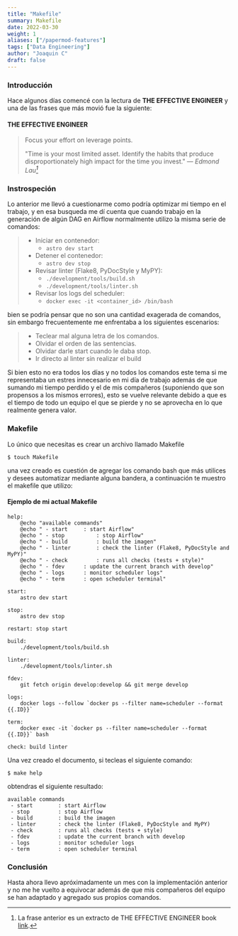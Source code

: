```yaml
---
title: "Makefile"
summary: Makefile
date: 2022-03-30
weight: 1
aliases: ["/papermod-features"]
tags: ["Data Engineering"]
author: "Joaquin C"
draft: false
---
```


### Introducción
Hace algunos días comencé con la lectura de **THE EFFECTIVE ENGINEER** y una de las frases que más movió fue la siguiente:

#### THE EFFECTIVE ENGINEER

> Focus your effort on leverage points.
>
>"Time is your most limited asset. Identify the habits that produce disproportionately high impact for the time you invest."
> — <cite>Edmond Lau[^1]</cite>

[^1]: La frase anterior es un extracto de THE EFFECTIVE ENGINEER book [link](https://www.amazon.com.mx/Effective-Engineer-Engineering-Disproportionate-Meaningful/dp/0996128107).

### Instrospeción
Lo anterior me llevó a cuestionarme como podría optimizar mi tiempo en el trabajo, y en esa busqueda me dí cuenta que cuando trabajo en la generación de algún DAG en Airflow normalmente utilizo la misma serie de comandos:



>-   Iniciar en contenedor:
>      -   `astro dev start`
>-   Detener el contenedor:
>       -   `astro dev stop`
>-   Revisar linter (Flake8, PyDocStyle y MyPY):
>       -   `./development/tools/build.sh`
>       -   `./development/tools/linter.sh`
>-   Revisar los logs del scheduler:
>       - 	`docker exec -it <container_id> /bin/bash`

bien se podría pensar que no son una cantidad exagerada de comandos, sin embargo frecuentemente me enfrentaba a los siguientes escenarios:
>-  Teclear mal alguna letra de los comandos.
>-  Olvidar el orden de las sentencias.
>-  Olvidar darle start cuando le daba stop.
>-  Ir directo al linter sin realizar el build

Si bien esto no era todos los días y no todos los comandos este tema si me representaba un estres innecesario en mi día de trabajo además de que sumando mi tiempo perdido y el de mis compañeros (suponiendo que son propensos a los mismos errores), esto se vuelve relevante debido a que es el tiempo de todo un equipo el que se pierde y no se aprovecha en lo que realmente genera valor. 
### Makefile
Lo único que necesitas es crear un archivo llamado Makefile
```shell
$ touch Makefile
```
una vez creado es cuestión de agregar los comando bash que más utilices y desees automatizar mediante alguna bandera, a continuación te muestro el makefile que utilizo:
#### Ejemplo de mi actual Makefile
```shell
help:
	@echo "available commands"
	@echo " - start    	: start Airflow"
	@echo " - stop      	: stop Airflow"
	@echo " - build     	: build the imagen"
	@echo " - linter    	: check the linter (Flake8, PyDocStyle and MyPY)"
	@echo " - check     	: runs all checks (tests + style)"
	@echo " - fdev		: update the current branch with develop"
	@echo " - logs		: monitor scheduler logs"
	@echo " - term		: open scheduler terminal"

start:
	astro dev start

stop:
	astro dev stop

restart: stop start

build:
	./development/tools/build.sh

linter:
	./development/tools/linter.sh

fdev:
	git fetch origin develop:develop && git merge develop

logs:
	docker logs --follow `docker ps --filter name=scheduler --format {{.ID}}`

term:
	docker exec -it `docker ps --filter name=scheduler --format {{.ID}}` bash

check: build linter
```

Una vez creado el documento, si tecleas el siguiente comando:
```shell
$ make help
```
 obtendras el siguiente resultado:
```shell
available commands
 - start        : start Airflow
 - stop         : stop Airflow
 - build        : build the imagen
 - linter       : check the linter (Flake8, PyDocStyle and MyPY)
 - check        : runs all checks (tests + style)
 - fdev         : update the current branch with develop
 - logs         : monitor scheduler logs
 - term         : open scheduler terminal
 ```

 ### Conclusión
 Hasta ahora llevo apróximadamente un mes con la implementación anterior y no me he vuelto a equivocar además
 de que mis compañeros del equipo se han adaptado y agregado sus propios comandos.